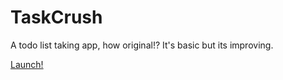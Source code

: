 # TaskCrush
A todo list taking app, how original!?
It's basic but its improving.

<a href="/app/index.html">Launch!</a>
